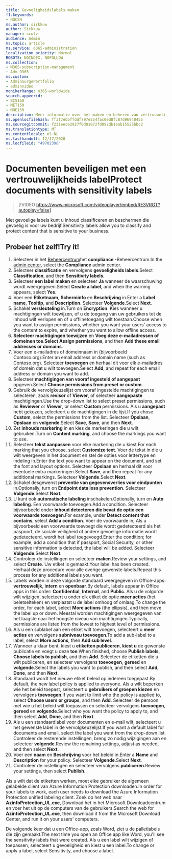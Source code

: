 ```yaml
---
title: Gevoeligheidslabels maken
f1.keywords:
- NOCSH
ms.author: sirkkuw
author: Sirkkuw
manager: scotv
audience: Admin
ms.topic: article
ms.service: o365-administration
localization_priority: Normal
ROBOTS: NOINDEX, NOFOLLOW
ms.collection:
- M365-subscription-management
- Adm_O365
ms.custom:
- AdminSurgePortfolio
- adminvideo
monikerRange: o365-worldwide
search.appverid:
- BCS160
- MET150
- MOE150
description: Meer informatie over het maken en beheren van vertrouwelijkheids labels.
ms.openlocfilehash: ff3f7eb5ffddf797e254fac0ed8fc87d96940455
ms.sourcegitcommit: f231eece2927f0d01072fd092db1eab15525bbc2
ms.translationtype: MT
ms.contentlocale: nl-NL
ms.lasthandoff: 12/17/2020
ms.locfileid: "49702398"
---
```

# <a name="protect-documents-with-sensitivity-labels"></a><span data-ttu-id="2105d-103">Documenten beveiligen met een vertrouwelijkheids label</span><span class="sxs-lookup"><span data-stu-id="2105d-103">Protect documents with sensitivity labels</span></span>

> [!VIDEO https://www.microsoft.com/videoplayer/embed/RE3VRGT?autoplay=false]

<span data-ttu-id="2105d-104">Met gevoelige labels kunt u inhoud classificeren en beschermen die gevoelig is voor uw bedrijf.</span><span class="sxs-lookup"><span data-stu-id="2105d-104">Sensitivity labels allow you to classify and protect content that is sensitive to your business.</span></span>

## <a name="try-it"></a><span data-ttu-id="2105d-105">Probeer het zelf!</span><span class="sxs-lookup"><span data-stu-id="2105d-105">Try it!</span></span>

1. <span data-ttu-id="2105d-106">Selecteer in het [Beheercentrum](https://admin.microsoft.com)het **compliance** -Beheercentrum.</span><span class="sxs-lookup"><span data-stu-id="2105d-106">In the [admin center](https://admin.microsoft.com), select the **Compliance** admin center.</span></span>
1. <span data-ttu-id="2105d-107">Selecteer **classificatie** en vervolgens **gevoeligheids labels**.</span><span class="sxs-lookup"><span data-stu-id="2105d-107">Select **Classification**, and then **Sensitivity labels**.</span></span>
1. <span data-ttu-id="2105d-108">Selecteer **een label maken** en selecteer **Ja** wanneer de waarschuwing wordt weergegeven.</span><span class="sxs-lookup"><span data-stu-id="2105d-108">Select **Create a label**, and when the warning appears, select **Yes**.</span></span>
1. <span data-ttu-id="2105d-109">Voer een **Etiketnaam**, **Scherminfo** en **Beschrijving** in.</span><span class="sxs-lookup"><span data-stu-id="2105d-109">Enter a **Label name**, **Tooltip**, and **Description**.</span></span> <span data-ttu-id="2105d-110">Selecteer **Volgende**.</span><span class="sxs-lookup"><span data-stu-id="2105d-110">Select **Next**.</span></span>
1. <span data-ttu-id="2105d-111">Schakel **versleuteling** in.</span><span class="sxs-lookup"><span data-stu-id="2105d-111">Turn on **Encryption**.</span></span> <span data-ttu-id="2105d-112">Kies wanneer u machtigingen wilt toewijzen, of u de toegang van uw gebruikers tot de inhoud wilt verlopen en of u offlinetoegang wilt toestaan.</span><span class="sxs-lookup"><span data-stu-id="2105d-112">Choose when you want to assign permissions, whether you want your users' access to the content to expire, and whether you want to allow offline access.</span></span>
1. <span data-ttu-id="2105d-113">**Selecteer machtigingen toewijzen** en **Voeg deze e-mailadressen of domeinen toe**.</span><span class="sxs-lookup"><span data-stu-id="2105d-113">**Select Assign permissions**, and then **Add these email addresses or domains**.</span></span>
1. <span data-ttu-id="2105d-114">Voer een e-mailadres of domeinnaam in (bijvoorbeeld Contoso.org).</span><span class="sxs-lookup"><span data-stu-id="2105d-114">Enter an email address or domain name (such as Contoso.org).</span></span>  <span data-ttu-id="2105d-115">Selecteer **toevoegen** en herhaal dit voor elk e-mailadres of domein dat u wilt toevoegen.</span><span class="sxs-lookup"><span data-stu-id="2105d-115">Select **Add**, and repeat for each email address or domain you want to add.</span></span>
1. <span data-ttu-id="2105d-116">Selecteer **machtigingen van vooraf ingesteld of aangepast** opgeven.</span><span class="sxs-lookup"><span data-stu-id="2105d-116">Select **Choose permissions from preset or custom**.</span></span>
1. <span data-ttu-id="2105d-117">Gebruik de vervolgkeuzelijst om vooraf ingestelde machtigingen te selecteren, zoals **revisor** of **Viewer**, of selecteer **aangepaste** machtigingen.</span><span class="sxs-lookup"><span data-stu-id="2105d-117">Use the drop-down list to select preset permissions, such as **Reviewer** or **Viewer**, or select **Custom** permissions.</span></span> <span data-ttu-id="2105d-118">Als u **aangepast** hebt gekozen, selecteert u de machtigingen in de lijst.</span><span class="sxs-lookup"><span data-stu-id="2105d-118">If you chose **Custom**, select the permissions from the list.</span></span> <span data-ttu-id="2105d-119">Selecteer **Opslaan**, **Opslaan** en **volgende**.</span><span class="sxs-lookup"><span data-stu-id="2105d-119">Select **Save**, **Save**, and then **Next**.</span></span>
1. <span data-ttu-id="2105d-120">Zet **inhouds markering** in en kies de markeringen die u wilt gebruiken.</span><span class="sxs-lookup"><span data-stu-id="2105d-120">Turn on **Content marking**, and choose the markings you want to use.</span></span>
1. <span data-ttu-id="2105d-121">Selecteer **tekst aanpassen** voor elke markering die u kiest.</span><span class="sxs-lookup"><span data-stu-id="2105d-121">For each marking that you choose, select **Customize text**.</span></span> <span data-ttu-id="2105d-122">Voer de tekst in die u wilt weergeven in het document en stel de opties voor lettertype en indeling in.</span><span class="sxs-lookup"><span data-stu-id="2105d-122">Enter the text you want to appear on the document, and set the font and layout options.</span></span> <span data-ttu-id="2105d-123">Selecteer **Opslaan** en herhaal dit voor eventuele extra markeringen.</span><span class="sxs-lookup"><span data-stu-id="2105d-123">Select **Save**, and then repeat for any additional markings.</span></span> <span data-ttu-id="2105d-124">Selecteer **Volgende**.</span><span class="sxs-lookup"><span data-stu-id="2105d-124">Select **Next**.</span></span>
1. <span data-ttu-id="2105d-125">Schakel desgewenst **preventie van gegevensverlies voor eindpunten** in.</span><span class="sxs-lookup"><span data-stu-id="2105d-125">Optionally, turn on **Endpoint data loss prevention**.</span></span> <span data-ttu-id="2105d-126">Selecteer **Volgende**.</span><span class="sxs-lookup"><span data-stu-id="2105d-126">Select **Next**.</span></span>
1. <span data-ttu-id="2105d-127">U kunt ook **automatische labeling** inschakelen.</span><span class="sxs-lookup"><span data-stu-id="2105d-127">Optionally, turn on **Auto labeling**.</span></span> <span data-ttu-id="2105d-128">Een voorwaarde toevoegen.</span><span class="sxs-lookup"><span data-stu-id="2105d-128">Add a condition.</span></span> <span data-ttu-id="2105d-129">Selecteer bijvoorbeeld onder **inhoud detecteren die bevat** **de optie een voorwaarde toevoegen**.</span><span class="sxs-lookup"><span data-stu-id="2105d-129">For example, under **Detect content that contains**, select **Add a condition**.</span></span> <span data-ttu-id="2105d-130">Voer de voorwaarde in; Als u bijvoorbeeld een voorwaarde toevoegt die wordt gedetecteerd als het paspoort, de sociale veiligheid of andere gevoelige informatie wordt gedetecteerd, wordt het label toegevoegd.</span><span class="sxs-lookup"><span data-stu-id="2105d-130">Enter the condition; for example, add a condition that if passport, Social Security, or other sensitive information is detected, the label will be added.</span></span> <span data-ttu-id="2105d-131">Selecteer **Volgende**.</span><span class="sxs-lookup"><span data-stu-id="2105d-131">Select **Next**.</span></span>
1. <span data-ttu-id="2105d-132">Controleer de instellingen en selecteer **maken**.</span><span class="sxs-lookup"><span data-stu-id="2105d-132">Review your settings, and select **Create**.</span></span> <span data-ttu-id="2105d-133">Uw etiket is gemaakt.</span><span class="sxs-lookup"><span data-stu-id="2105d-133">Your label has been created.</span></span> <span data-ttu-id="2105d-134">Herhaal deze procedure voor alle overige gewenste labels.</span><span class="sxs-lookup"><span data-stu-id="2105d-134">Repeat this process for any additional labels you want.</span></span>
1. <span data-ttu-id="2105d-135">Labels worden in deze volgorde standaard weergegeven in Office-apps: **vertrouwelijk**, **intern** en **openbaar**.</span><span class="sxs-lookup"><span data-stu-id="2105d-135">By default, labels appear in Office apps in this order: **Confidential**, **Internal**, and **Public**.</span></span> <span data-ttu-id="2105d-136">Als u de volgorde wilt wijzigen, selecteert u onder elk etiket de optie **meer acties** (het beletselteken) en verplaatst u de label omhoog of omlaag.</span><span class="sxs-lookup"><span data-stu-id="2105d-136">To change the order, for each label, select **More actions** (the ellipsis), and then move the label up or down.</span></span> <span data-ttu-id="2105d-137">Meestal worden machtigingen weergegeven van het laagste naar het hoogste niveau van machtigingen.</span><span class="sxs-lookup"><span data-stu-id="2105d-137">Typically, permissions are listed from the lowest to highest level of permissions.</span></span>
1. <span data-ttu-id="2105d-138">Als u een sublabel aan een etiket wilt toevoegen, selecteert u **meer acties** en vervolgens **subniveau toevoegen**.</span><span class="sxs-lookup"><span data-stu-id="2105d-138">To add a sub-label to a label, select **More actions**, then **Add sub level**.</span></span>
1. <span data-ttu-id="2105d-139">Wanneer u klaar bent, kiest u **etiketten publiceren**, **kiest u** de gewenste publicatie en voegt u deze **toe**.</span><span class="sxs-lookup"><span data-stu-id="2105d-139">When finished, choose **Publish labels**, **Choose labels to publish**, and then **Add**.</span></span> <span data-ttu-id="2105d-140">Selecteer de etiketten die u wilt publiceren, en selecteer vervolgens **toevoegen**, **gereed** en **volgende**.</span><span class="sxs-lookup"><span data-stu-id="2105d-140">Select the labels you want to publish, and then select **Add**, **Done**, and then **Next**.</span></span>
1. <span data-ttu-id="2105d-141">Standaard wordt het nieuwe etiket beleid op iedereen toegepast.</span><span class="sxs-lookup"><span data-stu-id="2105d-141">By default, the new label policy is applied to everyone.</span></span> <span data-ttu-id="2105d-142">Als u wilt beperken wie het beleid toepast, selecteert u **gebruikers of groepen kiezen** en vervolgens **toevoegen**.</span><span class="sxs-lookup"><span data-stu-id="2105d-142">If you want to limit who the policy is applied to, select **Choose users or groups**, and then **Add**.</span></span> <span data-ttu-id="2105d-143">Selecteer de persoon met wie u het beleid wilt toepassen en selecteer vervolgens **toevoegen**, **gereed** en **volgende**.</span><span class="sxs-lookup"><span data-stu-id="2105d-143">Select who you want the policy to apply to, and then select **Add**, **Done**, and then **Next**.</span></span>
1. <span data-ttu-id="2105d-144">Als u een standaardlabel voor documenten en e-mail wilt, selecteert u het gewenste label in de vervolgkeuzelijst.</span><span class="sxs-lookup"><span data-stu-id="2105d-144">If you want a default label for documents and email, select the label you want from the drop-down list.</span></span> <span data-ttu-id="2105d-145">Controleer de resterende instellingen, breng zo nodig wijzigingen aan en selecteer **volgende**.</span><span class="sxs-lookup"><span data-stu-id="2105d-145">Review the remaining settings, adjust as needed, and then select **Next**.</span></span>
1. <span data-ttu-id="2105d-146">Voer een **naam** en **Beschrijving** voor het beleid in.</span><span class="sxs-lookup"><span data-stu-id="2105d-146">Enter a **Name** and **Description** for your policy.</span></span> <span data-ttu-id="2105d-147">Selecteer **Volgende**.</span><span class="sxs-lookup"><span data-stu-id="2105d-147">Select **Next**.</span></span>
1. <span data-ttu-id="2105d-148">Controleer de instellingen en selecteer vervolgens **publiceren**.</span><span class="sxs-lookup"><span data-stu-id="2105d-148">Review your settings, then select **Publish**.</span></span>

<span data-ttu-id="2105d-149">Als u wilt dat de etiketten werken, moet elke gebruiker de algemeen gelabelde client van Azure Information Protection downloaden.</span><span class="sxs-lookup"><span data-stu-id="2105d-149">In order for your labels to work, each user needs to download the Azure Information Protection unified labeling client.</span></span> <span data-ttu-id="2105d-150">Zoek op het web naar **AzinfoProtection_UL.exe**, Download het in het Microsoft Downloadcentrum en voer het uit op de computers van de gebruikers.</span><span class="sxs-lookup"><span data-stu-id="2105d-150">Search the web for **AzinfoProtection_UL.exe**, then download it from the Microsoft Download Center, and run it on your users' computers.</span></span>

<span data-ttu-id="2105d-151">De volgende keer dat u een Office-app, zoals Word, ziet u de palletlabels die zijn gemaakt.</span><span class="sxs-lookup"><span data-stu-id="2105d-151">The next time you open an Office app like Word, you'll see the sensitivity labels that were created.</span></span> <span data-ttu-id="2105d-152">Als u een label wilt wijzigen of toepassen, selecteert u gevoeligheid en kiest u een label.</span><span class="sxs-lookup"><span data-stu-id="2105d-152">To change or apply a label, select Sensitivity, and choose a label.</span></span>


